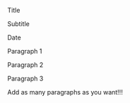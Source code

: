 Title

Subtitle

Date

Paragraph 1

Paragraph 2

Paragraph 3

Add as many paragraphs as you want!!!


